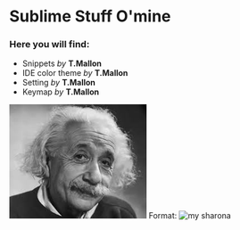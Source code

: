 # Sublime Stuff O'mine

### Here you will find:
* Snippets *by* **T.Mallon** 
* IDE color theme *by* **T.Mallon**
* Setting *by* **T.Mallon**
* Keymap *by* **T.Mallon**

![GitHub Logo](mein_stream_mit_Mallon_und_semitischen.jpg)
Format: ![my sharona](https://www.youtube.com/watch?v=g1T71PGd-J0)

